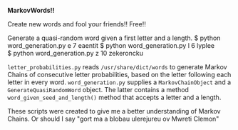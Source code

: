 **MarkovWords!!**

Create new words and fool your friends!! Free!!

Generate a quasi-random word given a first letter and a length.
     $ python word_generation.py e 7
     eaentit
     $ python word_generation.py l 6
     lyplee	     
     $ python word_generation.py z 10
     zekeroncku
    
`letter_probabilities.py` reads `/usr/share/dict/words` to generate Markov Chains of consecutive letter probabilities, based on the letter following each letter in every word. `word_generation.py` supplies a `MarkovChainObject` and a `GenerateQuasiRandomWord` object. The latter contains a method `word_given_seed_and_length()` method that accepts a letter and a length.

These scripts were created to give me a better understanding of Markov Chains. Or should I say "gort ma a blobau ulerejureu ov Mwreti Clemon"

